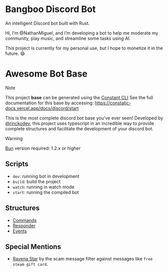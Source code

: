 # Bangboo Discord Bot

An intelligent Discord bot built with Rust.

Hi, I’m @NathanMiguel, and I’m developing a bot to help me moderate my community, play music, and streamline some tasks using AI.

This project is currently for my personal use, but I hope to monetize it in the future. 😄

# Awesome Bot Base

> [!NOTE] 
> This project **base** can be generated using the [Constant CLI](https://github.com/rinckodev/constatic)
> See the full documentation for this base by accessing: https://constatic-docs.vercel.app/docs/discord/start

This is the most complete discord bot base you've ever seen! Developed by [@rinckodev](https://github.com/rinckodev), this project uses typescript in an incredible way to provide complete structures and facilitate the development of your discord bot.

> [!WARNING]
> [Bun](https://bun.sh/) version required: 1.2.x or higher

## Scripts

- `dev`: running bot in development
- `build`: build the project
- `watch`: running in watch mode
- `start`: running the compiled bot

## Structures

- [Commands](https://constatic-docs.vercel.app/docs/discord/commands)
- [Responder](https://constatic-docs.vercel.app/docs/discord/responders)
- [Events](https://constatic-docs.vercel.app/docs/discord/events)

## Special Mentions

- [Ravena Star](https://github.com/ravenastar-js/shortlinks-scams) by the scam message filter against messages like ```free steam gift card```.